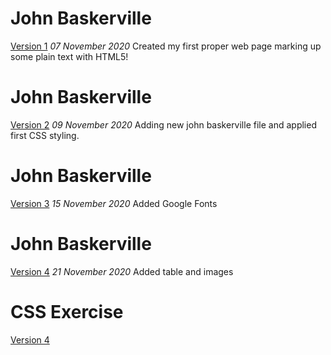 John Baskerville
==================
[Version 1](https://florencealade.github.io/portfolio-website/portfolio-website.html)
*07 November 2020*
Created my first proper web page marking up some plain text with HTML5!


John Baskerville
==================
[Version 2](https://florencealade.github.io/john-baskerville/john-baskerville2.html)
*09 November 2020*
Adding new john baskerville file and applied first CSS styling.


John Baskerville
==================
[Version 3](https://florencealade.github.io/john-baskerville/john-baskerville3.html)
*15 November 2020*
Added Google Fonts


John Baskerville
==================
[Version 4](https://florencealade.github.io/john-baskerville/john-baskerville4.html)
*21 November 2020*
Added table and images


CSS Exercise
==================
[Version 4](https://florencealade.github.io/john-baskerville/css-exercise.html)
